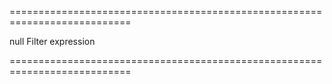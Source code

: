 <!--**
/*-------------------------------------------
    Auto-generated file. Do not modify.
-------------------------------------------

**-->
===========================================================================
<!--default-->null<!--/default-->
<!--type-->Filter expression<!--/type-->
===========================================================================

<!--shortDescription-->

<!--/shortDescription-->

<!--fullDescription-->

<!--/fullDescription-->